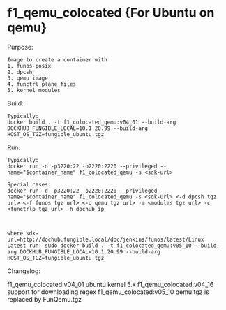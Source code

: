 # f1_qemu_colocated  {For Ubuntu on qemu}

Purpose:
```
Image to create a container with
1. funos-posix
2. dpcsh
3. qemu image
4. functrl plane files
5. kernel modules

```

Build:
```
Typically:
docker build . -t f1_colocated_qemu:v04_01 --build-arg DOCKHUB_FUNGIBLE_LOCAL=10.1.20.99 --build-arg HOST_OS_TGZ=fungible_ubuntu.tgz

```

Run:
```
Typically:
docker run -d -p3220:22 -p2220:2220 --privileged --name="$container_name" f1_colocated_qemu -s <sdk-url>

Special cases:
docker run -d -p3220:22 -p2220:2220 --privileged --name="$container_name" f1_colocated_qemu -s <sdk-url> <-d dpcsh tgz url> <-f funos tgz url> <-q qemu tgz url> -m <modules tgz url> -c <functrlp tgz url> -h dochub ip



where sdk-url=http://dochub.fungible.local/doc/jenkins/funos/latest/Linux
Latest run: sudo docker build . -t f1_colocated_qemu:v05_10 --build-arg DOCKHUB_FUNGIBLE_LOCAL=10.1.20.99 --build-arg HOST_OS_TGZ=fungible_ubuntu.tgz

```
Changelog:

f1_qemu_colocated:v04_01 ubuntu kernel 5.x
f1_qemu_colocated:v04_16 support for downloading regex
f1_qemu_colocated:v05_10 qemu.tgz is replaced by FunQemu.tgz
